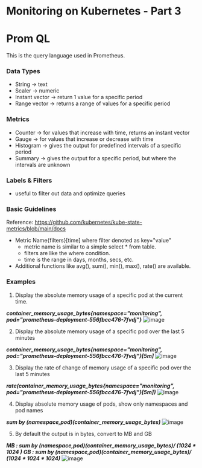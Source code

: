 # Monitoring on Kubernetes - Part 3

# Prom QL
This is the query language used in Prometheus.
### Data Types
- String -> text
- Scaler -> numeric
- Instant vector -> return 1 value for a specific period
- Range vector -> returns a range of values for a specific period

### Metrics
- Counter -> for values that increase with time, returns an instant vector
- Gauge -> for values that increase or decrease with time
- Histogram -> gives the output for predefined intervals of a specific period
- Summary -> gives the output for a specific period, but where the intervals are unknown

### Labels & Filters
- useful to filter out data and optimize queries

### Basic Guidelines
Reference: https://github.com/kubernetes/kube-state-metrics/blob/main/docs

- Metric Name{filters}[time] where filter denoted as key="value" 
	- metric name is similar to a simple select * from table.
	- filters are like the where condition.
	- time is the range in days, months, secs, etc.
- Additional functions like avg(), sum(), min(), max(), rate() are available.

### Examples
1. Display the absolute memory usage of a specific pod at the current time.
	
 ***container_memory_usage_bytes{namespace="monitoring", pod="prometheus-deployment-556fbcc476-7fvdj"}*** ![image](https://github.com/heloise-viegas/kubernetes-monitoring/assets/37453877/9851f336-958b-4dc3-bc46-5066b266395e)
 
2. Display the absolute memory usage of a specific pod over the last 5 minutes
	
 ***container_memory_usage_bytes{namespace="monitoring", pod="prometheus-deployment-556fbcc476-7fvdj"}[5m]*** ![image](https://github.com/heloise-viegas/kubernetes-monitoring/assets/37453877/4ed56e08-8b53-4dd9-bfb4-5cd19743d253)
 
3. Display the rate of change of memory usage of a specific pod over the last 5 minutes
	
 ***rate(container_memory_usage_bytes{namespace="monitoring", pod="prometheus-deployment-556fbcc476-7fvdj"}[5m])*** ![image](https://github.com/heloise-viegas/kubernetes-monitoring/assets/37453877/3dd3e2e4-a9fd-4b74-b25e-2cf5f58b46a2)
 
4. Display absolute memory usage of pods, show only namespaces and pod names
	
 ***sum by (namespace,pod)(container_memory_usage_bytes)*** ![image](https://github.com/heloise-viegas/kubernetes-monitoring/assets/37453877/a55720b2-7eaa-4011-a0bb-4537121363af)
 
5. By default the output is in bytes, convert to MB and GB
	
 ***MB :  sum by (namespace,pod)(container_memory_usage_bytes)/ (1024 * 1024 ) 
GB : sum by (namespace,pod)(container_memory_usage_bytes)/ (1024 * 1024 * 1024)***  ![image](https://github.com/heloise-viegas/kubernetes-monitoring/assets/37453877/236395b0-a2b1-47a4-8322-698ff4c995e7)


